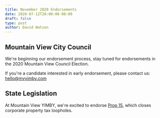 ```yaml
---
title: November 2020 Endorsements
date: 2020-07-12T20:00:00-08:00
draft: false
type: post
author: David Watson
---
```


## Mountain View City Council

We're beginning our endorsement process, stay tuned for endorsements in the 2020 Mountain View Council Election.

If you're a candidate interested in early endorsement, please contact us: hello@mvyimby.com

## State Legislation

At Mountain View YIMBY, we're excited to endorse [Prop 15](http://yes15.org/), which closes corporate property tax loopholes.